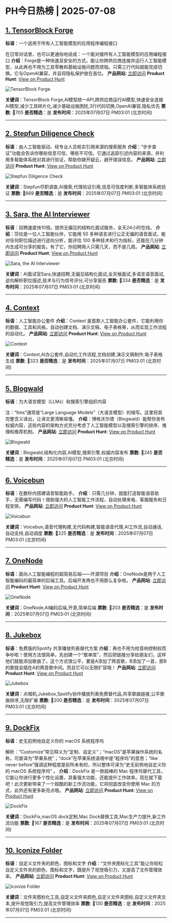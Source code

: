 # PH今日热榜 | 2025-07-08

## [1. TensorBlock Forge](https://www.producthunt.com/products/tensorblock-forge?utm_campaign=producthunt-api&utm_medium=api-v2&utm_source=Application%3A+dev+%28ID%3A+189358%29)
**标语**：一个适用于所有人工智能模型的应用程序编程接口

在日常对话里，也可以更通俗地说成：一个能对接所有人工智能模型的应用编程接口
**介绍**：Forge是一种快速且安全的方式，能让你跨供应商连接并运行人工智能模型，从此再也不用为工具零散和基础设施问题而烦恼。只需三行代码就能完成切换。它与OpenAI兼容，并且将隐私保护放在首位。
**产品网站**: [立即访问](https://www.producthunt.com/r/UIOGJGORNJGBM3?utm_campaign=producthunt-api&utm_medium=api-v2&utm_source=Application%3A+dev+%28ID%3A+189358%29)
**Product Hunt**: [View on Product Hunt](https://www.producthunt.com/products/tensorblock-forge?utm_campaign=producthunt-api&utm_medium=api-v2&utm_source=Application%3A+dev+%28ID%3A+189358%29)

![TensorBlock Forge](https://ph-files.imgix.net/307ba6d2-5b09-4534-a7f4-5725e6633006.png?auto=format)

**关键词**：TensorBlock Forge,AI模型统一API,跨供应商运行AI模型,快速安全连接AI模型,减少工具碎片化,减少基础设施困扰,3行代码切换,OpenAI兼容,隐私优先
**票数**: 🔺705
**是否精选**：是
**发布时间**：2025年07月07日 PM03:01 (北京时间)

---

## [2. Stepfun Diligence Check](https://www.producthunt.com/products/stepfun?utm_campaign=producthunt-api&utm_medium=api-v2&utm_source=Application%3A+dev+%28ID%3A+189358%29)
**标语**：由人工智能驱动、经专业人员核实引用来源的搜索服务
**介绍**：“步步查证”功能会告诉你哪些信息可信，哪些不可信。它通过追踪引述内容的来源，并利用多智能体系统对其进行验证，帮助你拨开疑云，避开错误信息。
**产品网站**: [立即访问](https://www.producthunt.com/r/W5M3NYNBWIDCBZ?utm_campaign=producthunt-api&utm_medium=api-v2&utm_source=Application%3A+dev+%28ID%3A+189358%29)
**Product Hunt**: [View on Product Hunt](https://www.producthunt.com/products/stepfun?utm_campaign=producthunt-api&utm_medium=api-v2&utm_source=Application%3A+dev+%28ID%3A+189358%29)

![Stepfun Diligence Check](https://ph-files.imgix.net/521c407f-3dee-4924-882b-ada4d79e0b99.png?auto=format)

**关键词**：Stepfun尽职调查,AI搜索,代理验证引用,信息可信度判断,多智能体系统验证
**票数**: 🔺669
**是否精选**：是
**发布时间**：2025年07月07日 PM03:01 (北京时间)

---

## [3. Sara, the AI Interviewer](https://www.producthunt.com/products/sara-the-ai-interviewer?utm_campaign=producthunt-api&utm_medium=api-v2&utm_source=Application%3A+dev+%28ID%3A+189358%29)
**标语**：招聘速度快10倍。提供无偏见的结构化面试服务，全天24小时在线。
**介绍**：莎拉是一位人工智能伙伴，它能用 50 多种语言进行公正无偏的语音面试，能对任何职位描述进行逆向分析，能评估 100 多种技术和行为指标，还能在几分钟内生成可分享的报告。有了它，你招聘用人只需几天，而不是几周。
**产品网站**: [立即访问](https://www.producthunt.com/r/ED2ZNITDJEZMCU?utm_campaign=producthunt-api&utm_medium=api-v2&utm_source=Application%3A+dev+%28ID%3A+189358%29)
**Product Hunt**: [View on Product Hunt](https://www.producthunt.com/products/sara-the-ai-interviewer?utm_campaign=producthunt-api&utm_medium=api-v2&utm_source=Application%3A+dev+%28ID%3A+189358%29)

![Sara, the AI Interviewer](https://ph-files.imgix.net/3f720b1a-6e57-4071-af9c-160e64236a3f.jpeg?auto=format)

**关键词**：AI面试官Sara,快速招聘,无偏见结构化面试,全天候面试,多语言语音面试,逆向解析职位描述,技术与行为信号评分,可分享报告
**票数**: 🔺334
**是否精选**：是
**发布时间**：2025年07月07日 PM03:01 (北京时间)

---

## [4. Context](https://www.producthunt.com/products/context-8?utm_campaign=producthunt-api&utm_medium=api-v2&utm_source=Application%3A+dev+%28ID%3A+189358%29)
**标语**：人工智能办公套件
**介绍**：Context 是首款人工智能办公套件，它能利用你的数据、工具和风格，自动创建文档、演示文稿、电子表格等，从而实现工作流程的自动化。
**产品网站**: [立即访问](https://www.producthunt.com/r/BLBOPBTASNLIZ2?utm_campaign=producthunt-api&utm_medium=api-v2&utm_source=Application%3A+dev+%28ID%3A+189358%29)
**Product Hunt**: [View on Product Hunt](https://www.producthunt.com/products/context-8?utm_campaign=producthunt-api&utm_medium=api-v2&utm_source=Application%3A+dev+%28ID%3A+189358%29)

![Context](https://ph-files.imgix.net/6616ea7f-4602-4122-8ce1-b0d547880313.png?auto=format)

**关键词**：Context,AI办公套件,自动化工作流程,文档创建,演示文稿制作,电子表格生成
**票数**: 🔺323
**是否精选**：是
**发布时间**：2025年07月07日 PM03:01 (北京时间)

---

## [5. Blogwald](https://www.producthunt.com/products/blogwald?utm_campaign=producthunt-api&utm_medium=api-v2&utm_source=Application%3A+dev+%28ID%3A+189358%29)
**标语**：为大语言模型（LLMs）和搜索引擎组织内容

注：“llms”通常是“Large Language Models”（大语言模型）的缩写。这里将其完整含义译出，让译文更清晰易懂。
**介绍**：博格沃尔德（Blogwald）能帮你发布权威内容，这些内容的架构方式充分考虑了人工智能模型以及搜索引擎的排序、推理和推荐机制。
**产品网站**: [立即访问](https://www.producthunt.com/r/Q7JXX6CPIOHZZA?utm_campaign=producthunt-api&utm_medium=api-v2&utm_source=Application%3A+dev+%28ID%3A+189358%29)
**Product Hunt**: [View on Product Hunt](https://www.producthunt.com/products/blogwald?utm_campaign=producthunt-api&utm_medium=api-v2&utm_source=Application%3A+dev+%28ID%3A+189358%29)

![Blogwald](https://ph-files.imgix.net/e0666f5d-48cd-49e9-83bd-8ef66ca91e71.png?auto=format)

**关键词**：Blogwald,结构化内容,AI模型,搜索引擎,权威内容发布
**票数**: 🔺245
**是否精选**：是
**发布时间**：2025年07月07日 PM03:01 (北京时间)

---

## [6. Voicebun](https://www.producthunt.com/products/voicebun?utm_campaign=producthunt-api&utm_medium=api-v2&utm_source=Application%3A+dev+%28ID%3A+189358%29)
**标语**：在数秒内搭建语音智能助手。
**介绍**：只需几分钟，就能打造智能语音助手，无需编写代码！借助强大的人工智能工作流程，自动处理来电、客服服务和日程安排。
**产品网站**: [立即访问](https://www.producthunt.com/r/I4XMFZQKR7YFNG?utm_campaign=producthunt-api&utm_medium=api-v2&utm_source=Application%3A+dev+%28ID%3A+189358%29)
**Product Hunt**: [View on Product Hunt](https://www.producthunt.com/products/voicebun?utm_campaign=producthunt-api&utm_medium=api-v2&utm_source=Application%3A+dev+%28ID%3A+189358%29)

![Voicebun](https://ph-files.imgix.net/88227788-bf4c-4fc1-86c7-2fd17e64b500.png?auto=format)

**关键词**：Voicebun,语音代理构建,无代码构建,智能语音代理,AI工作流,自动通话,自动支持,自动调度
**票数**: 🔺225
**是否精选**：是
**发布时间**：2025年07月07日 PM03:01 (北京时间)

---

## [7. OneNode](https://www.producthunt.com/products/onenode?utm_campaign=producthunt-api&utm_medium=api-v2&utm_source=Application%3A+dev+%28ID%3A+189358%29)
**标语**：面向人工智能编程的超简易后端——开源项目
**介绍**：OneNode是用于人工智能编码的最简单的后端工具。后端开发再也不用那么复杂啦。
**产品网站**: [立即访问](https://www.producthunt.com/r/SX4SP3MJFFN27S?utm_campaign=producthunt-api&utm_medium=api-v2&utm_source=Application%3A+dev+%28ID%3A+189358%29)
**Product Hunt**: [View on Product Hunt](https://www.producthunt.com/products/onenode?utm_campaign=producthunt-api&utm_medium=api-v2&utm_source=Application%3A+dev+%28ID%3A+189358%29)

![OneNode](https://ph-files.imgix.net/51e68aa0-f2b2-4b01-84c4-f8a2867d4027.png?auto=format)

**关键词**：OneNode,AI编码后端,开源,简单后端
**票数**: 🔺203
**是否精选**：是
**发布时间**：2025年07月07日 PM03:01 (北京时间)

---

## [8. Jukebox](https://www.producthunt.com/products/jukebox-6?utm_campaign=producthunt-api&utm_medium=api-v2&utm_source=Application%3A+dev+%28ID%3A+189358%29)
**标语**：免费版的Spotify 共享播放列表替代方案
**介绍**：再也不用为抢音响控制权而争吵啦！使用方法很简单，先创建一个“歌单库”，然后把链接分享给朋友们，这样他们就能添加歌曲了。这个方式很公平，要是A添加了两首歌，B添加了一首，那B的歌就会插在A的两首歌中间。而且它可以无限扩容哦！
**产品网站**: [立即访问](https://www.producthunt.com/r/BZ76U67PFFQ5MQ?utm_campaign=producthunt-api&utm_medium=api-v2&utm_source=Application%3A+dev+%28ID%3A+189358%29)
**Product Hunt**: [View on Product Hunt](https://www.producthunt.com/products/jukebox-6?utm_campaign=producthunt-api&utm_medium=api-v2&utm_source=Application%3A+dev+%28ID%3A+189358%29)

![Jukebox](https://ph-files.imgix.net/ada55e8c-4fce-4d29-aa07-949d22869a9d.png?auto=format)

**关键词**：点唱机,Jukebox,Spotify协作播放列表免费替代品,共享歌曲链接,公平歌曲排序,无限扩展
**票数**: 🔺200
**是否精选**：是
**发布时间**：2025年07月07日 PM03:01 (北京时间)

---

## [9. DockFix](https://www.producthunt.com/products/dockfix?utm_campaign=producthunt-api&utm_medium=api-v2&utm_source=Application%3A+dev+%28ID%3A+189358%29)
**标语**：史无前例地自定义你的 macOS 系统程序坞

解析：“Customize”常见释义为“定制、自定义”；“macOS”是苹果操作系统的名称，可直译为“苹果系统”；“dock”在苹果系统语境中是“程序坞”的意思；“like never before”强调这种程度是前所未有的，所以整体可译为“史无前例地自定义你的 macOS 系统程序坞” 。
**介绍**：DockFix 是一款超棒的 Mac 程序坞替代工具，它能让你进行更多个性化设置，具备强大功能，还能提升工作效率。现在就下载吧！此次更新带来了一个超酷的新工作流功能，它将彻底改变你使用 Mac 的方式，此外还有更多新亮点哦。
**产品网站**: [立即访问](https://www.producthunt.com/r/7N2F6CIMRU6CNM?utm_campaign=producthunt-api&utm_medium=api-v2&utm_source=Application%3A+dev+%28ID%3A+189358%29)
**Product Hunt**: [View on Product Hunt](https://www.producthunt.com/products/dockfix?utm_campaign=producthunt-api&utm_medium=api-v2&utm_source=Application%3A+dev+%28ID%3A+189358%29)

![DockFix](https://ph-files.imgix.net/d8014039-4310-4682-8b14-f6489bbc4152.webp?auto=format)

**关键词**：DockFix,macOS dock定制,Mac Dock替换工具,Mac生产力提升,新工作流功能
**票数**: 🔺167
**是否精选**：是
**发布时间**：2025年07月07日 PM03:01 (北京时间)

---

## [10. Iconize Folder](https://www.producthunt.com/products/iconize-folder?utm_campaign=producthunt-api&utm_medium=api-v2&utm_source=Application%3A+dev+%28ID%3A+189358%29)
**标语**：自定义文件夹的颜色、图标和文字
**介绍**：“文件夹图标化工具”能让你轻松自定义文件夹的颜色、图标和文字，既提升了视觉吸引力，又提高了文件管理效率。
**产品网站**: [立即访问](https://www.producthunt.com/r/LWPZQYGRAFSEPH?utm_campaign=producthunt-api&utm_medium=api-v2&utm_source=Application%3A+dev+%28ID%3A+189358%29)
**Product Hunt**: [View on Product Hunt](https://www.producthunt.com/products/iconize-folder?utm_campaign=producthunt-api&utm_medium=api-v2&utm_source=Application%3A+dev+%28ID%3A+189358%29)

![Iconize Folder](https://ph-files.imgix.net/3f959bd1-c469-44a2-aab0-dfe494bf2edd.jpeg?auto=format)

**关键词**：文件夹图标化工具,自定义文件夹颜色,自定义文件夹图标,自定义文件夹文本,提升视觉吸引力,提高文件管理效率
**票数**: 🔺130
**是否精选**：是
**发布时间**：2025年07月07日 PM03:01 (北京时间)

---

